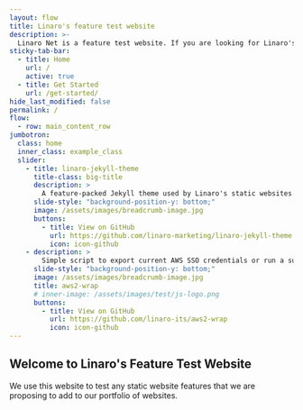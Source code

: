 ```yaml
---
layout: flow
title: Linaro's feature test website
description: >-
  Linaro Net is a feature test website. If you are looking for Linaro's official website - it is linaro.org
sticky-tab-bar:
  - title: Home
    url: /
    active: true
  - title: Get Started
    url: /get-started/
hide_last_modified: false
permalink: /
flow:
  - row: main_content_row
jumbotron:
  class: home
  inner_class: example_class
  slider:
    - title: linaro-jekyll-theme
      title-class: big-title
      description: >
        A feature-packed Jekyll theme used by Linaro's static websites.
      slide-style: "background-position-y: bottom;"
      image: /assets/images/breadcrumb-image.jpg
      buttons:
        - title: View on GitHub
          url: https://github.com/linaro-marketing/linaro-jekyll-theme
          icon: icon-github
    - description: >
        Simple script to export current AWS SSO credentials or run a sub-process with them
      slide-style: "background-position-y: bottom;"
      image: /assets/images/breadcrumb-image.jpg
      title: aws2-wrap
      # inner-image: /assets/images/test/js-logo.png
      buttons:
        - title: View on GitHub
          url: https://github.com/linaro-its/aws2-wrap
          icon: icon-github
---
```


## Welcome to Linaro's Feature Test Website

We use this website to test any static website features that we are proposing to add to our portfolio of websites.